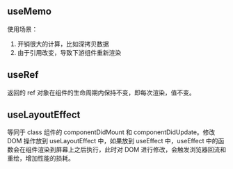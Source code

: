 ## useMemo

使用场景：

1. 开销很大的计算，比如深拷贝数据
2. 由于引用改变，导致下游组件重新渲染

## useRef

返回的 ref 对象在组件的生命周期内保持不变，即每次渲染，值不变。

## useLayoutEffect

等同于 class 组件的 componentDidMount 和 componentDidUpdate。修改 DOM 操作放到 useLayoutEffect 中，如果放到 useEffect 中，useEffect 中的函数会在组件渲染到屏幕上之后执行，此时对 DOM 进行修改，会触发浏览器回流和重绘，增加性能的损耗。
